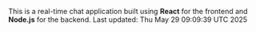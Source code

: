 This is a real-time chat application built using **React** for the frontend and **Node.js** for the backend.
Last updated: Thu May 29 09:09:39 UTC 2025
